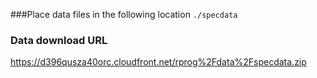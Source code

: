 ###Place data files in the following location
`./specdata`

### Data download URL
https://d396qusza40orc.cloudfront.net/rprog%2Fdata%2Fspecdata.zip